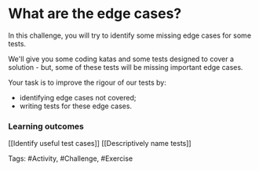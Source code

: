# What are the edge cases?

In this challenge, you will try to identify some missing edge cases for some tests.

We'll give you some coding katas and some tests designed to cover a solution - but, some of these tests will be missing important edge cases.

Your task is to improve the rigour of our tests by:
- identifying edge cases not covered;
- writing tests for these edge cases.

### Learning outcomes
[[Identify useful test cases]]
[[Descriptively name tests]]

Tags: #Activity, #Challenge, #Exercise